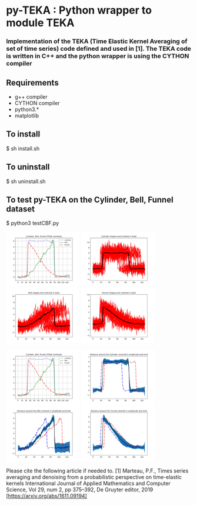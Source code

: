 # py-TEKA : Python wrapper to module TEKA 
### Implementation of the TEKA (Time Elastic Kernel Averaging of set of time series) code defined and used in [1]. The TEKA code is written in C++ and the python wrapper is using the CYTHON compiler

## Requirements
- g++ compiler
- CYTHON compiler
- python3.*
- matplotlib

## To install
$ sh install.sh

## To uninstall 
$ sh uninstall.sh

## To test py-TEKA on the Cylinder, Bell, Funnel dataset
$ python3 testCBF.py
<p float="left">
  <img src="CBF_ITEKA_Centroids.jpg" width="200" height="150">
  <img src="CBF_ITEKA_15_c.jpg" width="200" height="150">
  <img src="CBF_ITEKA_15_b.jpg" width="200" height="150">
  <img src="CBF_ITEKA_15_f.jpg" width="200" height="150">
</p>
<p float="left">
  <img src="CBF_ITEKA_Centroids.jpg" width="200" height="150">
  <img src="CBF_ITEKA_15_c0.jpg" width="200" height="150">
  <img src="CBF_ITEKA_15_b0.jpg" width="200" height="150">
  <img src="CBF_ITEKA_15_f0.jpg" width="200" height="150">
</p>

Please cite the following article if needed to.
[1] Marteau, P.F., Times series averaging and denoising from a probabilistic perspective on time-elastic kernels International Journal of Applied Mathematics and Computer Science, Vol 29, num 2, pp 375–392, De Gruyter editor, 2019 [https://arxiv.org/abs/1611.09194]
